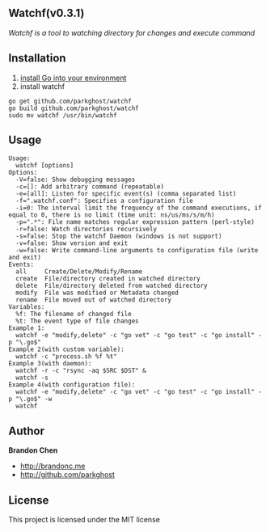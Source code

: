 Watchf(v0.3.1)
-------

*Watchf is a tool to watching directory for changes and execute command*

Installation
-------
1. [install Go into your environment](http://golang.org/doc/install) 
2. install watchf

```
go get github.com/parkghost/watchf
go build github.com/parkghost/watchf
sudo mv watchf /usr/bin/watchf
```

Usage
-------

```
Usage:
  watchf [options]
Options:
  -V=false: Show debugging messages
  -c=[]: Add arbitrary command (repeatable)
  -e=[all]: Listen for specific event(s) (comma separated list)
  -f=".watchf.conf": Specifies a configuration file
  -i=0: The interval limit the frequency of the command executions, if equal to 0, there is no limit (time unit: ns/us/ms/s/m/h)
  -p=".*": File name matches regular expression pattern (perl-style)
  -r=false: Watch directories recursively
  -s=false: Stop the watchf Daemon (windows is not support)
  -v=false: Show version and exit
  -w=false: Write command-line arguments to configuration file (write and exit)
Events:
  all     Create/Delete/Modify/Rename
  create  File/directory created in watched directory
  delete  File/directory deleted from watched directory
  modify  File was modified or Metadata changed
  rename  File moved out of watched directory
Variables:
  %f: The filename of changed file
  %t: The event type of file changes
Example 1:
  watchf -e "modify,delete" -c "go vet" -c "go test" -c "go install" -p "\.go$"
Example 2(with custom variable):
  watchf -c "process.sh %f %t"
Example 3(with daemon):
  watchf -r -c "rsync -aq $SRC $DST" &
  watchf -s
Example 4(with configuration file):
  watchf -e "modify,delete" -c "go vet" -c "go test" -c "go install" -p "\.go$" -w
  watchf
```

Author
-------

**Brandon Chen**

+ http://brandonc.me
+ http://github.com/parkghost

License
---------------------

This project is licensed under the MIT license